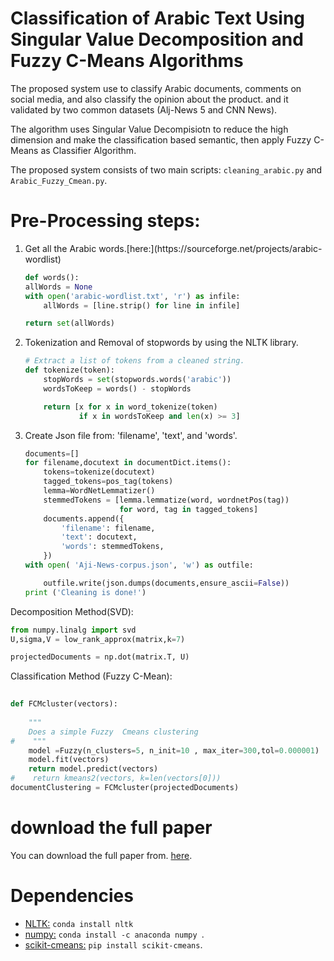 # Classification of Arabic Text Using Singular Value Decomposition and Fuzzy C-Means Algorithms

The proposed system use to classify Arabic documents, comments on social media, and also classify the opinion about the product. and it validated by two common datasets (Alj-News 5 and CNN News).

The algorithm uses Singular Value Decompisiotn to reduce the high dimension and make the classification based semantic, then apply Fuzzy C-Means as Classifier Algorithm. 

The  proposed system consists of two main scripts:  `cleaning_arabic.py` and  `Arabic_Fuzzy_Cmean.py`. 

# Pre-Processing steps:
<ol>
<li> Get all the Arabic words.[here:](https://sourceforge.net/projects/arabic-wordlist)

```python
def words():
allWords = None
with open('arabic-wordlist.txt', 'r') as infile:
    allWords = [line.strip() for line in infile]

return set(allWords)
```
<li> Tokenization and Removal of stopwords by using the NLTK library.

```python
# Extract a list of tokens from a cleaned string.
def tokenize(token):
    stopWords = set(stopwords.words('arabic'))
    wordsToKeep = words() - stopWords

    return [x for x in word_tokenize(token)
            if x in wordsToKeep and len(x) >= 3]
```
<li> Create Json file from:  'filename', 'text', and 'words'.

```python
documents=[]
for filename,docutext in documentDict.items():
    tokens=tokenize(docutext)
    tagged_tokens=pos_tag(tokens)
    lemma=WordNetLemmatizer()
    stemmedTokens = [lemma.lemmatize(word, wordnetPos(tag))
                     for word, tag in tagged_tokens]
    documents.append({
        'filename': filename,
        'text': docutext,
        'words': stemmedTokens,
    })
with open( 'Aji-News-corpus.json', 'w') as outfile:

    outfile.write(json.dumps(documents,ensure_ascii=False))
print ('Cleaning is done!')
```
</ol>

Decomposition Method(SVD):
```python
from numpy.linalg import svd
U,sigma,V = low_rank_approx(matrix,k=7)

projectedDocuments = np.dot(matrix.T, U)

 ```
Classification Method (Fuzzy C-Mean):

```python
 
def FCMcluster(vectors):
 
    """
    Does a simple Fuzzy  Cmeans clustering
#    """    
    model =Fuzzy(n_clusters=5, n_init=10 , max_iter=300,tol=0.000001)
    model.fit(vectors)
    return model.predict(vectors)
#    return kmeans2(vectors, k=len(vectors[0]))
documentClustering = FCMcluster(projectedDocuments)
 ```
 # download the full paper
You can download the full paper from. [here](https://link.springer.com/chapter/10.1007%2F978-981-15-3357-0_8).


# Dependencies

* [NLTK:](https://anaconda.org/anaconda/nltk) `conda install nltk` 
* [numpy:](https://anaconda.org/anaconda/numpy) `conda install -c anaconda numpy `.
* [scikit-cmeans:](https://pypi.org/project/scikit-cmeans) `pip install scikit-cmeans`.
